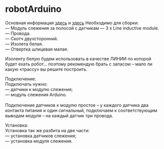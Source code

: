 # robotArduino

Основная информация <a href ="https://habr.com/post/381775/"> здесь</a> и <a href = "http://wiki.amperka.ru/робототехника:робот-с-датчиками-линии-на-arduino"> здесь</a>
Необходимо для сборки:<br>
— Модуль слежения за полосой с датчикам — 3 x Line inductive module.<br>
— Провода.<br>
— Скотч двухсторонний.<br>
— Изолета белая.<br>
— Отвертка шлицевая малая.<br>

Изоленту белую будем использовать в качестве ЛИНИИ по которой будет ехать робот… поэтому рекомендую брать с запасом – мало ли какую «трассу» вы решите построить.<br>

Подключение:<br>
Подключать нужно:<br>
— датчики к модулю слежения;<br>
— модуль слежения Arduino.<br>
<br>
Подключение датчиков к модулю простое – у каждого датчика два контакта питания и один сигнальный, подключаем к соответствующим выводам модуля – на каждый датчик три провода.<br>

Установка:<br>
Установка так же разбита на две части:<br>
— установка датчиков слежения;<br>
— установка модуля слежения.<br>
